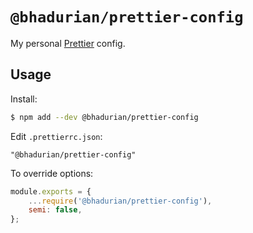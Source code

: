 # `@bhadurian/prettier-config`

My personal [Prettier](https://prettier.io) config.

## Usage

Install:

```bash
$ npm add --dev @bhadurian/prettier-config
```

Edit `.prettierrc.json`:

```jsonc
"@bhadurian/prettier-config"
```

To override options:

```js
module.exports = {
    ...require('@bhadurian/prettier-config'),
    semi: false,
};
```
